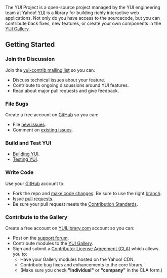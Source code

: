 The YUI Project is a open-source project managed by the YUI engineering team at Yahoo! [YUI](http://yuilibrary.com) is a library for building richly interactive web applications. Not only do you have access to the sourcecode, but you can contribute back fixes, new features, or create your own components in the [YUI Gallery](http://yuilibrary.com/gallery/). 

## Getting Started

### Join the Discussion ###

Join the [yui-contrib mailing list](https://groups.google.com/forum/?fromgroups=#!forum/yui-contrib) so you can:
   * Discuss technical issues about your feature.
   * Contribute to ongoing discussions around YUI features.
   * Read about major pull requests and give feedback.

### File Bugs ###

Create a free account on [GitHub](https://github.com/signup/free) so you can:
  * File [new issues](https://github.com/yui/yui3/issues/new).
  * Comment on [existing issues](https://github.com/yui/yui3/issues?direction=desc&labels=website&sort=created&state=open).

### Build and Test YUI ###

   * [Building YUI](https://github.com/yui/yui3/wiki/Developer-Workflow#building-yui).
   * [Testing YUI](https://github.com/yui/yui3/wiki/Developer-Workflow#4-build-and-test-your-change).


### Write Code ###

Use your [GitHub](https://github.com/) account to:
   * Fork the repo and [make code changes](https://github.com/yui/yui3/wiki/Developer-Workflow#making-a-change-to-yui). Be sure to use the right [branch](https://github.com/yui/yui3/wiki/Developer-Workflow#branch-information).
   * Issue [pull requests](https://github.com/yui/yui3/wiki/Developer-Workflow#9-submit-a-pull-request).
   * Be sure your pull request meets the [Contribution Standards](https://github.com/yui/yui3/wiki/Contribution-Standards).

### Contribute to the Gallery ###
Create a free account on [YUILibrary.com](http://yuilibrary.com/forum/ucp.php?mode=register) account so
you can:
   * Post on the [support forum](http://yuilibrary.com/forum/).
   * Contribute modules to the [YUI Gallery](http://yuilibrary.com/gallery/).
   * Sign and submit a [Contributor License Agreement (CLA)](http://yuilibrary.com/contribute/cla/) which allows you to:
      * Have your Gallery modules hosted on the Yahoo! CDN.
      * Contribute bug fixes and enhancements to the core library.
      * (Make sure you check **"individual"** or **"company"** in the CLA form.)

   
      